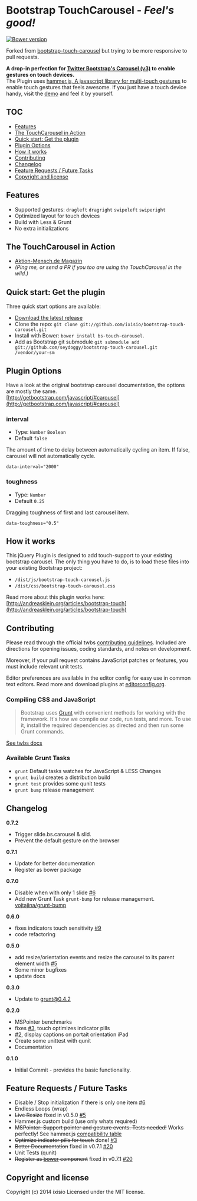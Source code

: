 # Bootstrap TouchCarousel - _Feel's good!_
[![Bower version](https://badge.fury.io/bo/bootstrap-touch-carousel.png)](http://badge.fury.io/bo/bootstrap-touch-carousel)

Forked from [bootstrap-touch-carousel](https://github.com/ixisio/bootstrap-touch-carousel) but trying to be more responsive to pull requests.

__A drop-in perfection for [Twitter Bootstrap's Carousel (v3)](http://getbootstrap.com/javascript/#carousel) to enable gestures on touch devices.__<br>
The Plugin uses [hammer.js, A javascript library for multi-touch gestures](http://eightmedia.github.io/hammer.js/) to enable touch gestures that feels awesome. If you just have a touch device handy, visit the [demo](http://ixisio.github.io/bootstrap-touch-carousel/) and feel it by yourself.



## TOC

* [Features](#features)
* [The TouchCarousel in Action](#the-touchcarousel-in-action)
* [Quick start: Get the plugin](#quick-start-get-the-plugin)
* [Plugin Options](#plugin-options)
* [How it works](#how-it-works)
* [Contributing](#contributing)
* [Changelog](#changelog)
* [Feature Requests / Future Tasks](#feature-requests--future-tasks)
* [Copyright and license](#copyright-and-license)




## Features

* Supported gestures: `dragleft` `dragright` `swipeleft` `swiperight`
* Optimized layout for touch devices
* Build with Less & Grunt
* No extra initializations




## The TouchCarousel in Action

* [Aktion-Mensch.de Magazin](https://www.aktion-mensch.de/magazin/fokus/boxer.html)
* *(Ping me, or send a PR if you too are using the TouchCarousel in the wild.)*




## Quick start: Get the plugin

Three quick start options are available:

- [Download the latest release](https://github.com/ixisio/bootstrap-touch-carousel/archive/master.zip)
- Clone the repo: `git clone git://github.com/ixisio/bootstrap-touch-carousel.git`
- Install with Bower: `bower install bs-touch-carousel`.
- Add as Bootstrap git submodule `git submodule add git://github.com/seydoggy/bootstrap-touch-carousel.git /vendor/your-sm`





## Plugin Options

Have a look at the original bootstrap carousel documentation, the options are mostly the same. <br>
[http://getbootstrap.com/javascript/#carousel](http://getbootstrap.com/javascript/#carousel)

### interval

* Type: `Number` `Boolean`
* Default `false`

The amount of time to delay between automatically cycling an item. If false, carousel will not automatically cycle.

`data-interval="2000"`

### toughness

* Type: `Number`
* Default `0.25`

Dragging toughness of first and last carousel item.

`data-toughness="0.5"`





## How it works

This jQuery Plugin is designed to add touch-support to your existing bootstrap carousel. The only thing you have to do, is to load these files into your existing Bootstrap project:

* `/dist/js/bootstrap-touch-carousel.js`
* `/dist/css/bootstrap-touch-carousel.css`

Read more about this plugin works here: [http://andreasklein.org/articles/bootstrap-touch](http://andreasklein.org/articles/bootstrap-touch)





## Contributing

Please read through the official twbs [contributing guidelines](https://github.com/twbs/bootstrap/blob/master/CONTRIBUTING.md). Included are directions for opening issues, coding standards, and notes on development.

Moreover, if your pull request contains JavaScript patches or features, you must include relevant unit tests.

Editor preferences are available in the editor config for easy use in common text editors. Read more and download plugins at [editorconfig.org](http://editorconfig.org).

### Compiling CSS and JavaScript

> Bootstrap uses [Grunt](http://gruntjs.com/) with convenient methods for working with the framework. It's how we compile our code, run tests, and more. To use it, install the required dependencies as directed and then run some Grunt commands.

[See twbs docs](https://github.com/twbs/bootstrap/blob/master/README.md)

### Available Grunt Tasks

* `grunt` Default tasks watches for JavaScript & LESS Changes
* `grunt build` creates a distribution build
* `grunt test` provides some qunit tests
* `grunt bump` release management





## Changelog

**0.7.2**
* Trigger slide.bs.carousel & slid.
* Prevent the default gesture on the browser

**0.7.1**
* Update for better documentation
* Register as bower package

**0.7.0**
* Disable when with only 1 slide [#6](https://github.com/ixisio/bootstrap-touch-carousel/issues/6)
* Add new Grunt Task `grunt-bump` for release management. [vojtajina/grunt-bump](https://github.com/vojtajina/grunt-bump)

**0.6.0**
* fixes indicators touch sensitivity [#9](https://github.com/ixisio/bootstrap-touch-carousel/issues/9)
* code refactoring

**0.5.0**
* add resize/orientation events and resize the carousel to its parent element width [#5](https://github.com/ixisio/bootstrap-touch-carousel/issues/5)
* Some minor bugfixes
* update docs

**0.3.0**
* Update to grunt@0.4.2

**0.2.0**
* MSPointer benchmarks
* fixes [#3](https://github.com/ixisio/bootstrap-touch-carousel/issues/3), touch optimizes indicator pills
* [#2](https://github.com/ixisio/bootstrap-touch-carousel/issues/2), display captions on portait orientation iPad
* Create some unittest with qunit
* Documentation

**0.1.0**
* Initial Commit - provides the basic functionality.





## Feature Requests / Future Tasks

* Disable / Stop initialization if there is only one item [#6](https://github.com/ixisio/bootstrap-touch-carousel/issues/6)
* Endless Loops (wrap)
* ~~Live Resize~~ fixed in v0.5.0 [#5](https://github.com/ixisio/bootstrap-touch-carousel/issues/5)
* Hammer.js custom build (use only whats required)
* ~~MSPointer: Support pointer and gesture events. Tests needed!~~
    Works perfectly! See hammer.js [compatibility table](https://github.com/EightMedia/hammer.js/wiki/Compatibility)
* ~~Optimize indicator pills for touch~~ done! [#3](https://github.com/ixisio/bootstrap-touch-carousel/issues/3)
* ~~Better Documentation~~ fixed in v0.7.1 [#20](https://github.com/ixisio/bootstrap-touch-carousel/pull/20)
* Unit Tests (qunit)
* ~~Register as [bower](http://bower.io) component~~ fixed in v0.7.1 [#20](https://github.com/ixisio/bootstrap-touch-carousel/pull/20)




## Copyright and license

Copyright (c) 2014 ixisio Licensed under the MIT license.

